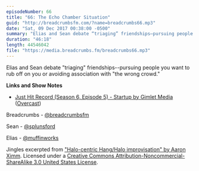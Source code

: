 ```yaml
---
episodeNumber: 66
title: "66: The Echo Chamber Situation"
guid: "http://breadcrumbsfm.com/?name=breadcrumbs66.mp3"
date: "Sat, 09 Dec 2017 00:38:00 -0500"
summary: "Elias and Sean debate “triaging” friendships—pursuing people you want to rub off on you or avoiding association with “the wrong crowd.”"
duration: "46:18"
length: 44546042
file: "https://media.breadcrumbs.fm/breadcrumbs66.mp3"
---
```

Elias and Sean debate "triaging" friendships--pursuing people you want to rub off on you or avoiding association with "the wrong crowd."

**Links and Show Notes** 
- [ Just Hit Record (Season 6, Episode 5) - Startup by Gimlet Media](https://gimletmedia.com/episode/just-hit-record-season-6-episode-5/) ([Overcast](https://overcast.fm/+DHBrgWS00))

Breadcrumbs - [@breadcrumbsfm](https://twitter.com/breadcrumbsfm)

Sean - [@splunsford](https://twitter.com/splunsford)

Elias - [@muffinworks](https://twitter.com/muffinworks)

Jingles excerpted from [ "Halo-centric Hang/Halo improvisation" by Aaron Ximm](http://freemusicarchive.org/music/aaron_ximm/handpans_and_the_hang/). Licensed under a [Creative Commons Attribution-Noncommercial-ShareAlike 3.0 United States License](http://creativecommons.org/licenses/by-nc-sa/3.0/us/).